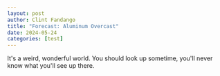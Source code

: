 ```yaml
---
layout: post
author: Clint Fandango
title: "Forecast: Aluminum Overcast"
date: 2024-05-24
categories: [test]
---
```


It's a weird, wonderful world. You should look up sometime, you'll never know what you'll see up there. 
